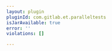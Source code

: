 ```yaml
---
layout: plugin
pluginId: com.gitlab.et.paralleltests
isJarAvailable: true
error: ''
violations: []

---
```

